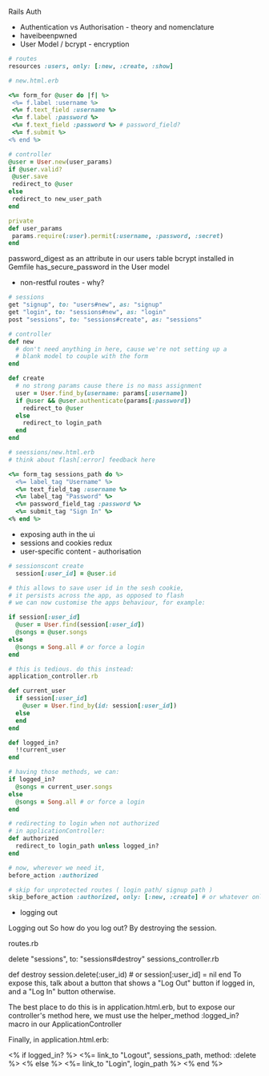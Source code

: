 Rails Auth

- Authentication vs Authorisation - theory and nomenclature
- haveibeenpwned
- User Model / bcrypt - encryption

```rb
# routes
resources :users, only: [:new, :create, :show]

# new.html.erb

<%= form_for @user do |f| %>
 <%= f.label :username %>
 <%= f.text_field :username %>
 <%= f.label :password %>
 <%= f.text_field :password %> # password_field?
 <%= f.submit %>
<% end %>

# controller
@user = User.new(user_params)
if @user.valid?
 @user.save
 redirect_to @user
else
 redirect_to new_user_path
end

private
def user_params
 params.require(:user).permit(:username, :password, :secret)
end
```

password_digest as an attribute in our users table
bcrypt installed in Gemfile
has_secure_password in the User model

- non-restful routes - why?

```rb
# sessions
get "signup", to: "users#new", as: "signup"
get "login", to: "sessions#new", as: "login"
post "sessions", to: "sessions#create", as: "sessions"

# controller
def new
  # don't need anything in here, cause we're not setting up a
  # blank model to couple with the form
end

def create
  # no strong params cause there is no mass assignment
  user = User.find_by(username: params[:username])
  if @user && @user.authenticate(params[:password])
    redirect_to @user
  else
    redirect_to login_path
  end
end

# seessions/new.html.erb
# think about flash[:error] feedback here

<%= form_tag sessions_path do %>
  <%= label_tag "Username" %>
  <%= text_field_tag :username %>
  <%= label_tag "Password" %>
  <%= password_field_tag :password %>
  <%= submit_tag "Sign In" %>
<% end %>
```

- exposing auth in the ui
- sessions and cookies redux
- user-specific content - authorisation

```rb
# sessionscont create
  session[:user_id] = @user.id

# this allows to save user id in the sesh cookie,
# it persists across the app, as opposed to flash
# we can now customise the apps behaviour, for example:

if session[:user_id]
  @user = User.find(session[:user_id])
  @songs = @user.songs
else
  @songs = Song.all # or force a login
end

# this is tedious. do this instead:
application_controller.rb

def current_user
  if session[:user_id]
    @user = User.find_by(id: session[:user_id])
  else
  end
end

def logged_in?
  !!current_user
end

# having those methods, we can:
if logged_in?
  @songs = current_user.songs
else
  @songs = Song.all # or force a login
end

# redirecting to login when not authorized
# in applicationController:
def authorized
  redirect_to login_path unless logged_in?
end

# now, wherever we need it,
before_action :authorized

# skip for unprotected routes ( login path/ signup path )
skip_before_action :authorized, only: [:new, :create] # or whatever onlys you need
```

- logging out

Logging out
So how do you log out? By destroying the session.

routes.rb

delete "sessions", to: "sessions#destroy"
sessions_controller.rb

def destroy
session.delete(:user_id) # or session[:user_id] = nil
end
To expose this, talk about a button that shows a "Log Out" button if logged in, and a "Log In" button otherwise.

The best place to do this is in application.html.erb, but to expose our controller's method here, we must use the helper_method :logged_in? macro in our ApplicationController

Finally, in application.html.erb:

<% if logged_in? %>
<%= link_to "Logout", sessions_path, method: :delete %>
<% else %>
<%= link_to "Login", login_path %>
<% end %>
